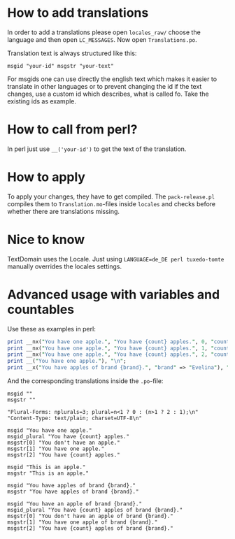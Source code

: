# How to add translations
In order to add a translations please open `locales_raw/` choose the language and then open `LC_MESSAGES`.
Now open `Translations.po`.

Translation text is always structured like this:

`msgid "your-id"
msgstr "your-text"`

For msgids one can use directly the english text which makes it easier to translate in other languages or to prevent changing the id if the text changes, use a custom id which describes, what is called fo. Take the existing ids as example.

# How to call from perl?
In perl just use `__('your-id')` to get the text of the translation.

# How to apply
To apply your changes, they have to get compiled. The `pack-release.pl` compiles them to `Translation.mo`-files inside `locales` and checks before whether there are translations missing.

# Nice to know
TextDomain uses the Locale. Just using `LANGUAGE=de_DE perl tuxedo-tomte` manually overrides the locales settings.

# Advanced usage with variables and countables
Use these as examples in perl:

```perl
print __nx("You have one apple.", "You have {count} apples.", 0, "count" => 0), "\n";
print __nx("You have one apple.", "You have {count} apples.", 1, "count" => 1), "\n";
print __nx("You have one apple.", "You have {count} apples.", 2, "count" => 2), "\n";
print __("You have one apple."), "\n";
print __x("You have apples of brand {brand}.", "brand" => "Evelina"), "\n";
```



And the corresponding translations inside the `.po`-file:

```po
msgid ""
msgstr ""

"Plural-Forms: nplurals=3; plural=n<1 ? 0 : (n>1 ? 2 : 1);\n"
"Content-Type: text/plain; charset=UTF-8\n"

msgid "You have one apple."
msgid_plural "You have {count} apples."
msgstr[0] "You don't have an apple."
msgstr[1] "You have one apple."
msgstr[2] "You have {count} apples."

msgid "This is an apple."
msgstr "This is an apple."

msgid "You have apples of brand {brand}."
msgstr "You have apples of brand {brand}."

msgid "You have an apple of brand {brand}."
msgid_plural "You have {count} apples of brand {brand}."
msgstr[0] "You don't have an apple of brand {brand}."
msgstr[1] "You have one apple of brand {brand}."
msgstr[2] "You have {count} apples of brand {brand}."
```
